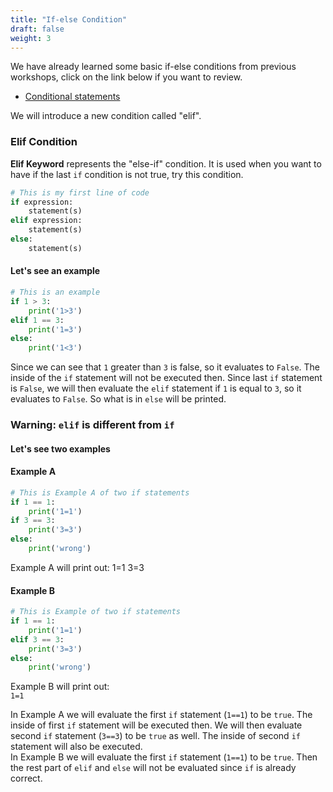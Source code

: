 ```yaml
---
title: "If-else Condition"
draft: false
weight: 3
---
```


We have already learned some basic if-else conditions from previous workshops, click on the link below if you want to review.

- <a href="../../python-basics/conditional-statements" target="_blank"> Conditional statements </a>

We will introduce a new condition called "elif".

### Elif Condition

**Elif  Keyword** represents the "else-if" condition. It is used when you want to have if the last `if` condition is not true, try this condition.

```python
# This is my first line of code
if expression:
    statement(s)
elif expression:
    statement(s)
else:
    statement(s)
```

#### Let's see an example
```python
# This is an example
if 1 > 3:
    print('1>3')
elif 1 == 3:
    print('1=3')
else:
    print('1<3')
```
Since we can see that `1` greater than `3` is false, so it evaluates to `False`. The inside of the `if` statement will not be executed then. Since last `if` statement is `False`, we will then evaluate the `elif` statement if `1` is equal to `3`, so it evaluates to `False`. So what is in `else` will be printed.
### Warning: `elif` is different from `if`  
#### Let's see two examples
#### Example A
```python
# This is Example A of two if statements
if 1 == 1:
    print('1=1')
if 3 == 3:
    print('3=3')
else:
    print('wrong')
```
Example A will print out:
    1=1
    3=3

#### Example B
```python
# This is Example of two if statements
if 1 == 1:
    print('1=1')
elif 3 == 3:
    print('3=3')
else:
    print('wrong')
```
Example B will print out:<br/>
`1=1`<br/>

In Example A we will evaluate the first `if` statement (`1==1`) to be `true`. The inside of first `if` statement will be executed then. We will then evaluate second `if` statement (`3==3`) to be `true` as well. The inside of second `if` statement will also be executed.<br/>
In Example B we will evaluate the first `if` statement (`1==1`) to be `true`. Then the rest part of `elif` and `else` will not be evaluated since `if` is already correct.
